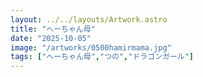 ```yaml
---
layout: ../../layouts/Artwork.astro
title: "へーちゃん母"
date: "2025-10-05"
image: "/artworks/0500hamirmama.jpg"
tags: ["へーちゃん母","つの","ドラゴンガール"]
---
```


